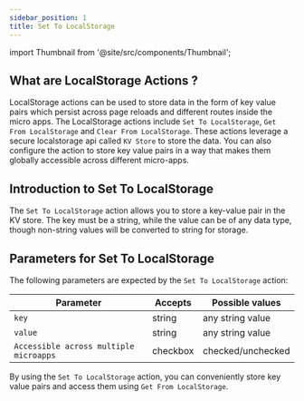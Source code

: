 ```yaml
---
sidebar_position: 1
title: Set To LocalStorage
---
```

import Thumbnail from '@site/src/components/Thumbnail';

## What are LocalStorage Actions ?
LocalStorage actions can be used to store data in the form of key value pairs which persist across page reloads and different routes inside the micro apps. The LocalStorage actions include `Set To LocalStorage`, `Get From LocalStorage` and `Clear From LocalStorage`. These actions leverage a secure localstorage api called `KV Store` to store the data. You can also configure the action to store key value pairs in a way that makes them globally accessible across different micro-apps.

## Introduction to Set To LocalStorage
The `Set To LocalStorage` action allows you to store a key-value pair in the KV store. The key must be a string, while the value can be of any data type, though non-string values will be converted to string for storage.

<figure>
<Thumbnail src="/img/reference/actionflow-blocks/set-keyval/setkeyval-1.png" alt="Set To LocalStorage 1" />
</figure>

## Parameters for Set To LocalStorage

The following parameters are expected by the `Set To LocalStorage` action:

| Parameter   | Accepts | Possible values                                   |
|-------------|---------|---------------------------------------------------|
| `key`      | string  | any string value                                   |
| `value`     | string  | any string value                                  |
| `Accessible across multiple microapps` |  checkbox |  checked/unchecked        |

<figure>
<Thumbnail src="/img/reference/actionflow-blocks/set-keyval/setkeyval-2.png" alt="Set To LocalStorage 2" />
</figure>



By using the `Set To LocalStorage` action, you can conveniently store key value pairs and access them using `Get From LocalStorage`.